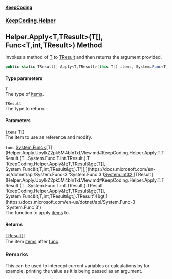#### [KeepCoding](index.md 'index')
### [KeepCoding](KeepCoding.md 'KeepCoding').[Helper](Helper.md 'KeepCoding.Helper')
## Helper.Apply&lt;T,TResult&gt;(T[], Func&lt;T,int,TResult&gt;) Method
Invokes a method of [T](Helper.Apply.UoylkZ2pk5M4blnTxLVlew.md#KeepCoding.Helper.Apply.T.TResult.(T...System.Func.T.int.TResult.).T 'KeepCoding.Helper.Apply&lt;T,TResult&gt;(T[], System.Func&lt;T,int,TResult&gt;).T') to [TResult](Helper.Apply.UoylkZ2pk5M4blnTxLVlew.md#KeepCoding.Helper.Apply.T.TResult.(T...System.Func.T.int.TResult.).TResult 'KeepCoding.Helper.Apply&lt;T,TResult&gt;(T[], System.Func&lt;T,int,TResult&gt;).TResult') and then returns the argument provided.  
```csharp
public static TResult[] Apply<T,TResult>(this T[] items, System.Func<T,int,TResult> func);
```
#### Type parameters
<a name='KeepCoding.Helper.Apply.T.TResult.(T...System.Func.T.int.TResult.).T'></a>
`T`  
The type of [items](Helper.Apply.UoylkZ2pk5M4blnTxLVlew.md#KeepCoding.Helper.Apply.T.TResult.(T...System.Func.T.int.TResult.).items 'KeepCoding.Helper.Apply&lt;T,TResult&gt;(T[], System.Func&lt;T,int,TResult&gt;).items').
  
<a name='KeepCoding.Helper.Apply.T.TResult.(T...System.Func.T.int.TResult.).TResult'></a>
`TResult`  
The type to return.
  
#### Parameters
<a name='KeepCoding.Helper.Apply.T.TResult.(T...System.Func.T.int.TResult.).items'></a>
`items` [T](Helper.Apply.UoylkZ2pk5M4blnTxLVlew.md#KeepCoding.Helper.Apply.T.TResult.(T...System.Func.T.int.TResult.).T 'KeepCoding.Helper.Apply&lt;T,TResult&gt;(T[], System.Func&lt;T,int,TResult&gt;).T')[[]](https://docs.microsoft.com/en-us/dotnet/api/System.Array 'System.Array')  
The item to use as reference and modify.
  
<a name='KeepCoding.Helper.Apply.T.TResult.(T...System.Func.T.int.TResult.).func'></a>
`func` [System.Func&lt;](https://docs.microsoft.com/en-us/dotnet/api/System.Func-3 'System.Func`3')[T](Helper.Apply.UoylkZ2pk5M4blnTxLVlew.md#KeepCoding.Helper.Apply.T.TResult.(T...System.Func.T.int.TResult.).T 'KeepCoding.Helper.Apply&lt;T,TResult&gt;(T[], System.Func&lt;T,int,TResult&gt;).T')[,](https://docs.microsoft.com/en-us/dotnet/api/System.Func-3 'System.Func`3')[System.Int32](https://docs.microsoft.com/en-us/dotnet/api/System.Int32 'System.Int32')[,](https://docs.microsoft.com/en-us/dotnet/api/System.Func-3 'System.Func`3')[TResult](Helper.Apply.UoylkZ2pk5M4blnTxLVlew.md#KeepCoding.Helper.Apply.T.TResult.(T...System.Func.T.int.TResult.).TResult 'KeepCoding.Helper.Apply&lt;T,TResult&gt;(T[], System.Func&lt;T,int,TResult&gt;).TResult')[&gt;](https://docs.microsoft.com/en-us/dotnet/api/System.Func-3 'System.Func`3')  
The function to apply [items](Helper.Apply.UoylkZ2pk5M4blnTxLVlew.md#KeepCoding.Helper.Apply.T.TResult.(T...System.Func.T.int.TResult.).items 'KeepCoding.Helper.Apply&lt;T,TResult&gt;(T[], System.Func&lt;T,int,TResult&gt;).items') to.
  
#### Returns
[TResult](Helper.Apply.UoylkZ2pk5M4blnTxLVlew.md#KeepCoding.Helper.Apply.T.TResult.(T...System.Func.T.int.TResult.).TResult 'KeepCoding.Helper.Apply&lt;T,TResult&gt;(T[], System.Func&lt;T,int,TResult&gt;).TResult')[[]](https://docs.microsoft.com/en-us/dotnet/api/System.Array 'System.Array')  
The item [items](Helper.Apply.UoylkZ2pk5M4blnTxLVlew.md#KeepCoding.Helper.Apply.T.TResult.(T...System.Func.T.int.TResult.).items 'KeepCoding.Helper.Apply&lt;T,TResult&gt;(T[], System.Func&lt;T,int,TResult&gt;).items') after [func](Helper.Apply.UoylkZ2pk5M4blnTxLVlew.md#KeepCoding.Helper.Apply.T.TResult.(T...System.Func.T.int.TResult.).func 'KeepCoding.Helper.Apply&lt;T,TResult&gt;(T[], System.Func&lt;T,int,TResult&gt;).func').
### Remarks
This can be used to intercept current variables or calculations by for example, printing the value as it is being passed as an argument.  
